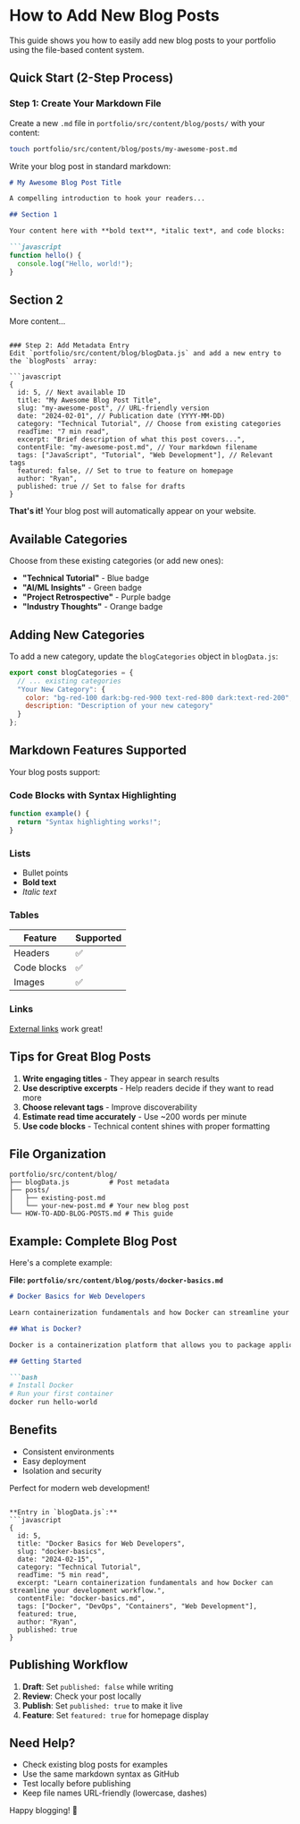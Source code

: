 # How to Add New Blog Posts

This guide shows you how to easily add new blog posts to your portfolio using the file-based content system.

## Quick Start (2-Step Process)

### Step 1: Create Your Markdown File
Create a new `.md` file in `portfolio/src/content/blog/posts/` with your content:

```bash
touch portfolio/src/content/blog/posts/my-awesome-post.md
```

Write your blog post in standard markdown:

```markdown
# My Awesome Blog Post Title

A compelling introduction to hook your readers...

## Section 1

Your content here with **bold text**, *italic text*, and code blocks:

```javascript
function hello() {
  console.log("Hello, world!");
}
```

## Section 2

More content...
```

### Step 2: Add Metadata Entry
Edit `portfolio/src/content/blog/blogData.js` and add a new entry to the `blogPosts` array:

```javascript
{
  id: 5, // Next available ID
  title: "My Awesome Blog Post Title",
  slug: "my-awesome-post", // URL-friendly version
  date: "2024-02-01", // Publication date (YYYY-MM-DD)
  category: "Technical Tutorial", // Choose from existing categories
  readTime: "7 min read",
  excerpt: "Brief description of what this post covers...",
  contentFile: "my-awesome-post.md", // Your markdown filename
  tags: ["JavaScript", "Tutorial", "Web Development"], // Relevant tags
  featured: false, // Set to true to feature on homepage
  author: "Ryan",
  published: true // Set to false for drafts
}
```

**That's it!** Your blog post will automatically appear on your website.

## Available Categories

Choose from these existing categories (or add new ones):

- **"Technical Tutorial"** - Blue badge
- **"AI/ML Insights"** - Green badge  
- **"Project Retrospective"** - Purple badge
- **"Industry Thoughts"** - Orange badge

## Adding New Categories

To add a new category, update the `blogCategories` object in `blogData.js`:

```javascript
export const blogCategories = {
  // ... existing categories
  "Your New Category": {
    color: "bg-red-100 dark:bg-red-900 text-red-800 dark:text-red-200",
    description: "Description of your new category"
  }
};
```

## Markdown Features Supported

Your blog posts support:

### Code Blocks with Syntax Highlighting
```javascript
function example() {
  return "Syntax highlighting works!";
}
```

### Lists
- Bullet points
- **Bold text**
- *Italic text*

### Tables
| Feature | Supported |
|---------|-----------|
| Headers | ✅ |
| Code blocks | ✅ |
| Images | ✅ |

### Links
[External links](https://example.com) work great!

## Tips for Great Blog Posts

1. **Write engaging titles** - They appear in search results
2. **Use descriptive excerpts** - Help readers decide if they want to read more
3. **Choose relevant tags** - Improve discoverability
4. **Estimate read time accurately** - Use ~200 words per minute
5. **Use code blocks** - Technical content shines with proper formatting

## File Organization

```
portfolio/src/content/blog/
├── blogData.js          # Post metadata
├── posts/
│   ├── existing-post.md
│   └── your-new-post.md # Your new blog post
└── HOW-TO-ADD-BLOG-POSTS.md # This guide
```

## Example: Complete Blog Post

Here's a complete example:

**File: `portfolio/src/content/blog/posts/docker-basics.md`**
```markdown
# Docker Basics for Web Developers

Learn containerization fundamentals and how Docker can streamline your development workflow.

## What is Docker?

Docker is a containerization platform that allows you to package applications...

## Getting Started

```bash
# Install Docker
# Run your first container
docker run hello-world
```

## Benefits

- Consistent environments
- Easy deployment
- Isolation and security

Perfect for modern web development!
```

**Entry in `blogData.js`:**
```javascript
{
  id: 5,
  title: "Docker Basics for Web Developers",
  slug: "docker-basics",
  date: "2024-02-15",
  category: "Technical Tutorial",
  readTime: "5 min read",
  excerpt: "Learn containerization fundamentals and how Docker can streamline your development workflow.",
  contentFile: "docker-basics.md",
  tags: ["Docker", "DevOps", "Containers", "Web Development"],
  featured: true,
  author: "Ryan",
  published: true
}
```

## Publishing Workflow

1. **Draft**: Set `published: false` while writing
2. **Review**: Check your post locally
3. **Publish**: Set `published: true` to make it live
4. **Feature**: Set `featured: true` for homepage display

## Need Help?

- Check existing blog posts for examples
- Use the same markdown syntax as GitHub
- Test locally before publishing
- Keep file names URL-friendly (lowercase, dashes)

Happy blogging! 🚀
